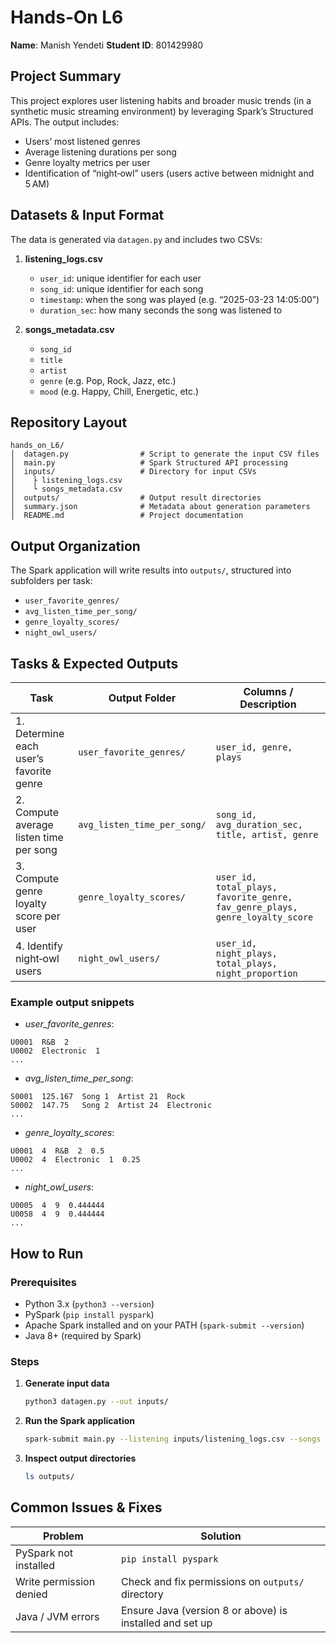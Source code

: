 # Hands‑On L6

**Name**: Manish Yendeti 
**Student ID**: 801429980

## Project Summary
This project explores user listening habits and broader music trends (in a synthetic music streaming environment) by leveraging Spark’s Structured APIs. The output includes:

- Users’ most listened genres  
- Average listening durations per song  
- Genre loyalty metrics per user  
- Identification of “night‑owl” users (users active between midnight and 5 AM)

## Datasets & Input Format
The data is generated via `datagen.py` and includes two CSVs:

1. **listening_logs.csv**
   - `user_id`: unique identifier for each user  
   - `song_id`: unique identifier for each song  
   - `timestamp`: when the song was played (e.g. “2025-03-23 14:05:00”)  
   - `duration_sec`: how many seconds the song was listened to  

2. **songs_metadata.csv**
   - `song_id`  
   - `title`  
   - `artist`  
   - `genre` (e.g. Pop, Rock, Jazz, etc.)  
   - `mood` (e.g. Happy, Chill, Energetic, etc.)

## Repository Layout
```
hands_on_L6/
│  datagen.py                # Script to generate the input CSV files  
│  main.py                   # Spark Structured API processing  
│  inputs/                   # Directory for input CSVs  
│    ├ listening_logs.csv  
│    └ songs_metadata.csv  
│  outputs/                  # Output result directories  
│  summary.json              # Metadata about generation parameters  
│  README.md                 # Project documentation  
```

## Output Organization
The Spark application will write results into `outputs/`, structured into subfolders per task:

- `user_favorite_genres/`  
- `avg_listen_time_per_song/`  
- `genre_loyalty_scores/`  
- `night_owl_users/`

## Tasks & Expected Outputs

| Task | Output Folder | Columns / Description |
|---|---|---|
| 1. Determine each user’s favorite genre | `user_favorite_genres/` | `user_id, genre, plays` |
| 2. Compute average listen time per song | `avg_listen_time_per_song/` | `song_id, avg_duration_sec, title, artist, genre` |
| 3. Compute genre loyalty score per user | `genre_loyalty_scores/` | `user_id, total_plays, favorite_genre, fav_genre_plays, genre_loyalty_score` |
| 4. Identify night‑owl users | `night_owl_users/` | `user_id, night_plays, total_plays, night_proportion` |

### Example output snippets

- *user_favorite_genres*:
```
U0001  R&B  2
U0002  Electronic  1
...
```

- *avg_listen_time_per_song*:
```
S0001  125.167  Song 1  Artist 21  Rock  
S0002  147.75   Song 2  Artist 24  Electronic  
...
```

- *genre_loyalty_scores*:
```
U0001  4  R&B  2  0.5  
U0002  4  Electronic  1  0.25  
...
```

- *night_owl_users*:
```
U0005  4  9  0.444444  
U0058  4  9  0.444444  
...
```

## How to Run

### Prerequisites
- Python 3.x (`python3 --version`)  
- PySpark (`pip install pyspark`)  
- Apache Spark installed and on your PATH (`spark-submit --version`)  
- Java 8+ (required by Spark)

### Steps

1. **Generate input data**
   ```bash
   python3 datagen.py --out inputs/
   ```

2. **Run the Spark application**
   ```bash
   spark-submit main.py --listening inputs/listening_logs.csv --songs inputs/songs_metadata.csv --out outputs/
   ```

3. **Inspect output directories**
   ```bash
   ls outputs/
   ```

## Common Issues & Fixes

| Problem | Solution |
|---|---|
| PySpark not installed | `pip install pyspark` |
| Write permission denied | Check and fix permissions on `outputs/` directory |
| Java / JVM errors | Ensure Java (version 8 or above) is installed and set up |
